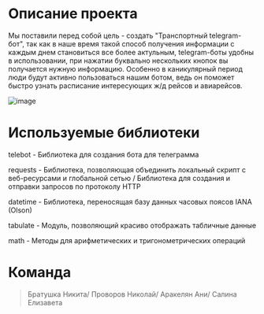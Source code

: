 # Описание проекта
Мы поставили перед собой цель - создать "Транспортный telegram-бот", так как в наше время такой способ получения информации с каждым днем становиться все более актульным, telegram-боты удобны в использовании, при нажатии буквально нескольких кнопок вы получается нужную информацию. Особенно в каникулярный период люди будут активно пользоваться нашим ботом, ведь он поможет быстро узнать расписание интересующих ж/д рейсов и авиарейсов. 

![image](https://github.com/deboshir12/Final_Project/assets/113095919/9c08efb6-9668-46fc-b8c0-79508462f0f7)

# Используемые библиотеки 
telebot - Библиотека для создания бота для телеграмма

requests - Библиотека, позволяющая объединить локальный скрипт с веб-ресурсами и глобальной сетью / Библиотека для создания и отправки запросов по протоколу HTTP

datetime - Библиотека, переносящая базу данных часовых поясов IANA (Olson)

tabulate - Модуль, позволяющий красиво отображать табличные данные

math - Методы для арифметических и тригонометрических операций

# Команда
> Братушка Никита/
> Проворов Николай/
> Аракелян Ани/
> Салина Елизавета
